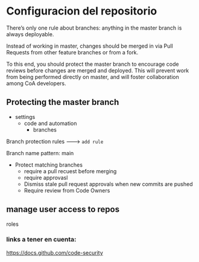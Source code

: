 # Configuracion del repositorio 

There’s only one rule about branches: anything in the master branch is always deployable.

Instead of working in master, changes should be merged in via Pull Requests from other feature branches or from a fork.

To this end, you should protect the master branch to encourage code reviews before changes are merged and deployed. This will prevent work from being performed directly on master, and will foster collaboration among CoA developers.

## Protecting the master branch

- settings
    - code and automation
        - branches

Branch protection rules ---> ```add rule```

Branch name pattern: main
- Protect matching branches
    - require a pull recuest before merging
    - require approvasl
    -  Dismiss stale pull request approvals when new commits are pushed
    -  Require review from Code Owners 

## manage user access to repos

roles

### links a tener en cuenta:

https://docs.github.com/code-security